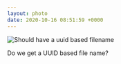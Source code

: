 ```yaml
---
layout: photo
date: 2020-10-16 08:51:59 +0000
---
```

![Should have a uuid based filename](https://lildude.github.io/dev-micropub-pages/images/11622979C51049DE91A83721362C5C59.jpg)
  
Do we get a UUID based file name?

